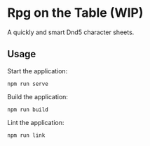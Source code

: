 # Rpg on the Table (WIP)

A quickly and smart Dnd5 character sheets.

## Usage
Start the application:
```shell
npm run serve
```

Build the application:
```shell
npm run build
```

Lint the application:
```shell
npm run link
```
